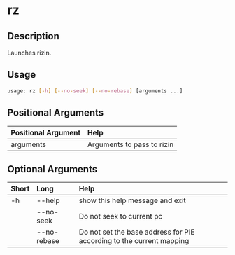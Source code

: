 <!-- THIS PART OF THIS FILE IS AUTOGENERATED. DO NOT MODIFY IT. See scripts/generate_docs.sh -->




# rz

## Description


Launches rizin.
## Usage


```bash
usage: rz [-h] [--no-seek] [--no-rebase] [arguments ...]

```
## Positional Arguments

|Positional Argument|Help|
| :--- | :--- |
|arguments|Arguments to pass to rizin|

## Optional Arguments

|Short|Long|Help|
| :--- | :--- | :--- |
|-h|--help|show this help message and exit|
||--no-seek|Do not seek to current pc|
||--no-rebase|Do not set the base address for PIE according to the current mapping|

<!-- END OF AUTOGENERATED PART. Do not modify this line or the line below, they mark the end of the auto-generated part of the file. If you want to extend the documentation in a way which cannot easily be done by adding to the command help description, write below the following line. -->
<!-- ------------\>8---- ----\>8---- ----\>8------------ -->
